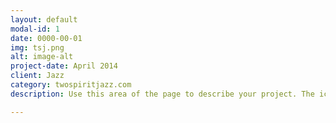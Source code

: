 ```yaml
---
layout: default
modal-id: 1
date: 0000-00-01
img: tsj.png
alt: image-alt
project-date: April 2014
client: Jazz
category: twospiritjazz.com
description: Use this area of the page to describe your project. The icon above is part of a free icon set by <a href="https://sellfy.com/p/8Q9P/jV3VZ/">Flat Icons</a>. On their website, you can download their free set with 16 icons, or you can purchase the entire set with 146 icons for only $12!

---
```

